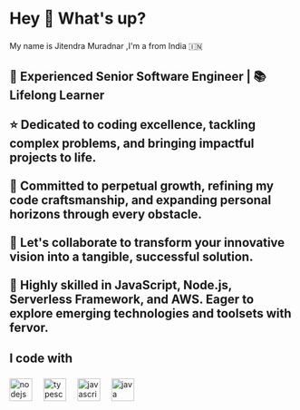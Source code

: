 <h1 align="left">Hey 👋 What's up?</h1>

###

<p align="left">My name is Jitendra Muradnar ,I'm a from India 🇮🇳</p>

###

<h2 align="left">🚀 Experienced Senior Software Engineer | 📚 Lifelong Learner<br><br>⭐️ Dedicated to coding excellence, tackling complex problems, and bringing impactful projects to life.<br><br>🌱 Committed to perpetual growth, refining my code craftsmanship, and expanding personal horizons through every obstacle.<br><br>🤝 Let's collaborate to transform your innovative vision into a tangible, successful solution.<br><br>🔧 Highly skilled in JavaScript, Node.js, Serverless Framework, and AWS. Eager to explore emerging technologies and toolsets with fervor.</h2>

###

<p align="left"></p>

###

<h2 align="left">I code with</h2>

###

<div align="left">
  <img src="https://cdn.jsdelivr.net/gh/devicons/devicon/icons/nodejs/nodejs-original.svg" height="40" alt="nodejs logo"  />
  <img width="12" />
  <img src="https://cdn.jsdelivr.net/gh/devicons/devicon/icons/typescript/typescript-original.svg" height="40" alt="typescript logo"  />
  <img width="12" />
  <img src="https://cdn.jsdelivr.net/gh/devicons/devicon/icons/javascript/javascript-original.svg" height="40" alt="javascript logo"  />
  <img width="12" />
  <img src="https://cdn.jsdelivr.net/gh/devicons/devicon/icons/java/java-original.svg" height="40" alt="java logo"  />
</div>

###

